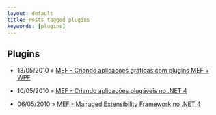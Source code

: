 ```yaml
---
layout: default
title: Posts tagged plugins
keywords: [plugins]
---
```

<h2 class="category">Plugins</h2>
<ul class="posts">
<li>
<p>
<span class="date">13/05/2010</span> &raquo; 
<a href="/blog/mef-criando-aplicacoes-graficas-com-plugins-mef-wpf">MEF - Criando aplicações gráficas com plugins MEF + WPF</a>
</p>
</li> 
<li>
<p>
<span class="date">10/05/2010</span> &raquo; 
<a href="/blog/mef-criando-aplicacoes-plugaveis-no-net-4">MEF - Criando aplicações plugáveis no .NET 4</a>
</p>
</li> 
<li>
<p>
<span class="date">06/05/2010</span> &raquo; 
<a href="/blog/mef-managed-extensibility-framework-no-net-4">MEF - Managed Extensibility Framework no .NET 4</a>
</p>
</li> 
</ul>
